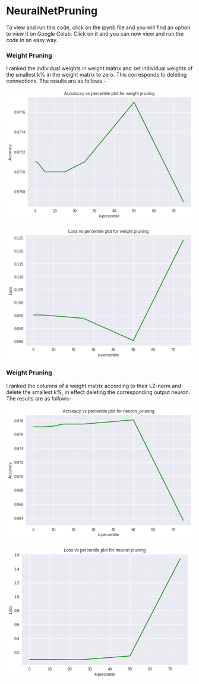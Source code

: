 # NeuralNetPruning

To view and run this code, click on the ipynb file and you will find an option to view it on Google Colab. Click on it and you can now view and run the code in an easy way.

### Weight Pruning
I ranked the individual weights in weight matrix and set individual weights of the smallest k% in the weight matrix to zero. This corresponds to deleting connections.
The results are as follows - 

![alt_text](https://github.com/Snehal-Reddy/NeuralNetPruning/blob/master/images/A_P_W.png) 

![alt_text](https://github.com/Snehal-Reddy/NeuralNetPruning/blob/master/images/L_P_W.png) 


### Weight Pruning
I ranked the columns of a weight matrix according to their L2-norm and delete the smallest k%, in effect deleting the corresponding output neuron.
The results are as follows-

![alt_text](https://github.com/Snehal-Reddy/NeuralNetPruning/blob/master/images/A_P_N.png) 

![alt_text](https://github.com/Snehal-Reddy/NeuralNetPruning/blob/master/images/L_P_N.png) 
